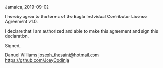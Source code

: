 Jamaica, 2019-09-02

I hereby agree to the terms of the Eagle Individual Contributor License
Agreement v1.0.

I declare that I am authorized and able to make this agreement and sign this
declaration.

Signed,

Danuel Williams joseph_thesaint@hotmail.com https://github.com/JoeyCodinja

